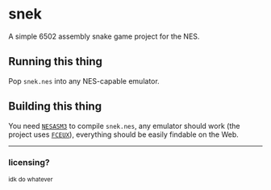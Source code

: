 # snek
A simple 6502 assembly snake game project for the NES.

## Running this thing
Pop `snek.nes` into any NES-capable emulator.

## Building this thing
You need [`NESASM3`](https://github.com/munshkr/nesasm) to compile `snek.nes`, any emulator should work (the project uses [`FCEUX`](https://github.com/TASEmulators/fceux)), everything should be easily findable on the Web.

---
### licensing?

<sub>idk do whatever</sub>
